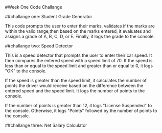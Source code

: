 #Week One Code Challange

 ##challange one: Student Grade Generator

 This code prompts the user to enter their marks, validates if the marks are within the valid range,then based on the marks entered, it evaluates and assigns a grade of A, B, C, D, or E. Finally, it logs the grade to the console.

##challange two: Speed Detector

This is a speed detector that prompts the user to enter their car speed.
It then compares the entered speed with a speed limit of 70. If the speed is less than or equal to the speed limit and greater than or equal to 0, it logs "OK" to the console.

If the speed is greater than the speed limit, it calculates the number of points the driver would receive based on the difference between the entered speed and the speed limit. It logs the number of points to the console.

If the number of points is greater than 12, it logs "License Suspended" to the console. Otherwise, it logs "Points" followed by the number of points to the console.

##challange three: Net Salary Calculator

